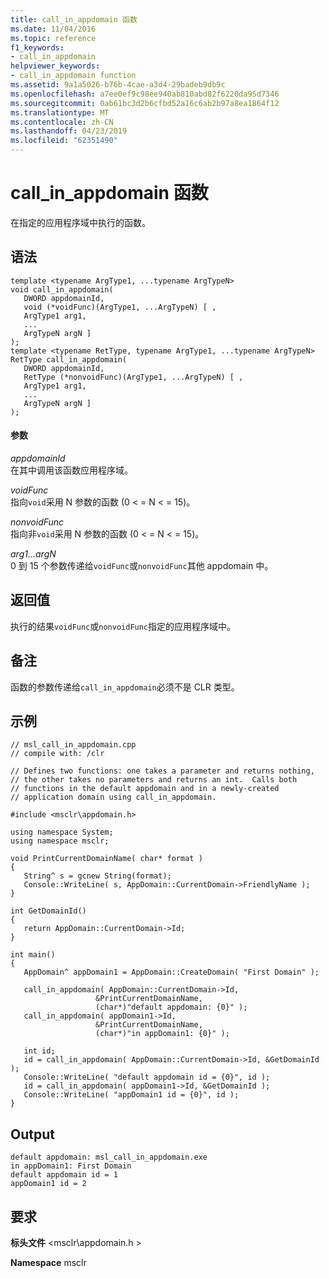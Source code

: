 ```yaml
---
title: call_in_appdomain 函数
ms.date: 11/04/2016
ms.topic: reference
f1_keywords:
- call_in_appdomain
helpviewer_keywords:
- call_in_appdomain function
ms.assetid: 9a1a5026-b76b-4cae-a3d4-29badeb9db9c
ms.openlocfilehash: a7ee0ef9c98ee940ab810abd82f6220da95d7346
ms.sourcegitcommit: 0ab61bc3d2b6cfbd52a16c6ab2b97a8ea1864f12
ms.translationtype: MT
ms.contentlocale: zh-CN
ms.lasthandoff: 04/23/2019
ms.locfileid: "62351490"
---
```

# <a name="callinappdomain-function"></a>call_in_appdomain 函数

在指定的应用程序域中执行的函数。

## <a name="syntax"></a>语法

```
template <typename ArgType1, ...typename ArgTypeN>
void call_in_appdomain(
   DWORD appdomainId,
   void (*voidFunc)(ArgType1, ...ArgTypeN) [ ,
   ArgType1 arg1,
   ...
   ArgTypeN argN ]
);
template <typename RetType, typename ArgType1, ...typename ArgTypeN>
RetType call_in_appdomain(
   DWORD appdomainId,
   RetType (*nonvoidFunc)(ArgType1, ...ArgTypeN) [ ,
   ArgType1 arg1,
   ...
   ArgTypeN argN ]
);
```

#### <a name="parameters"></a>参数

*appdomainId*<br/>
在其中调用该函数应用程序域。

*voidFunc*<br/>
指向`void`采用 N 参数的函数 (0 < = N < = 15)。

*nonvoidFunc*<br/>
指向非`void`采用 N 参数的函数 (0 < = N < = 15)。

*arg1...argN*<br/>
0 到 15 个参数传递给`voidFunc`或`nonvoidFunc`其他 appdomain 中。

## <a name="return-value"></a>返回值

执行的结果`voidFunc`或`nonvoidFunc`指定的应用程序域中。

## <a name="remarks"></a>备注

函数的参数传递给`call_in_appdomain`必须不是 CLR 类型。

## <a name="example"></a>示例

```
// msl_call_in_appdomain.cpp
// compile with: /clr

// Defines two functions: one takes a parameter and returns nothing,
// the other takes no parameters and returns an int.  Calls both
// functions in the default appdomain and in a newly-created
// application domain using call_in_appdomain.

#include <msclr\appdomain.h>

using namespace System;
using namespace msclr;

void PrintCurrentDomainName( char* format )
{
   String^ s = gcnew String(format);
   Console::WriteLine( s, AppDomain::CurrentDomain->FriendlyName );
}

int GetDomainId()
{
   return AppDomain::CurrentDomain->Id;
}

int main()
{
   AppDomain^ appDomain1 = AppDomain::CreateDomain( "First Domain" );

   call_in_appdomain( AppDomain::CurrentDomain->Id,
                   &PrintCurrentDomainName,
                   (char*)"default appdomain: {0}" );
   call_in_appdomain( appDomain1->Id,
                   &PrintCurrentDomainName,
                   (char*)"in appDomain1: {0}" );

   int id;
   id = call_in_appdomain( AppDomain::CurrentDomain->Id, &GetDomainId );
   Console::WriteLine( "default appdomain id = {0}", id );
   id = call_in_appdomain( appDomain1->Id, &GetDomainId );
   Console::WriteLine( "appDomain1 id = {0}", id );
}
```

## <a name="output"></a>Output

```
default appdomain: msl_call_in_appdomain.exe
in appDomain1: First Domain
default appdomain id = 1
appDomain1 id = 2
```

## <a name="requirements"></a>要求

**标头文件** \<msclr\appdomain.h >

**Namespace** msclr